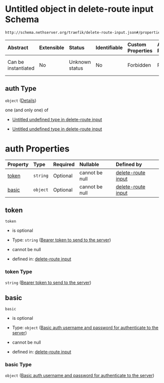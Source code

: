 # Untitled object in delete-route input Schema

```txt
http://schema.nethserver.org/traefik/delete-route-input.json#/properties/auth
```



| Abstract            | Extensible | Status         | Identifiable | Custom Properties | Additional Properties | Access Restrictions | Defined In                                                                         |
| :------------------ | :--------- | :------------- | :----------- | :---------------- | :-------------------- | :------------------ | :--------------------------------------------------------------------------------- |
| Can be instantiated | No         | Unknown status | No           | Forbidden         | Forbidden             | none                | [delete-route-input.json*](traefik/delete-route-input.json "open original schema") |

## auth Type

`object` ([Details](delete-route-input-properties-auth.md))

one (and only one) of

*   [Untitled undefined type in delete-route input](delete-route-input-properties-auth-oneof-0.md "check type definition")

*   [Untitled undefined type in delete-route input](delete-route-input-properties-auth-oneof-1.md "check type definition")

# auth Properties

| Property        | Type     | Required | Nullable       | Defined by                                                                                                                                                                                                                              |
| :-------------- | :------- | :------- | :------------- | :-------------------------------------------------------------------------------------------------------------------------------------------------------------------------------------------------------------------------------------- |
| [token](#token) | `string` | Optional | cannot be null | [delete-route input](delete-route-input-properties-auth-properties-bearer-token-to-send-to-the-server.md "http://schema.nethserver.org/traefik/delete-route-input.json#/properties/auth/properties/token")                              |
| [basic](#basic) | `object` | Optional | cannot be null | [delete-route input](delete-route-input-properties-auth-properties-basic-auth-username-and-password-for-authenticate-to-the-server.md "http://schema.nethserver.org/traefik/delete-route-input.json#/properties/auth/properties/basic") |

## token



`token`

*   is optional

*   Type: `string` ([Bearer token to send to the server](delete-route-input-properties-auth-properties-bearer-token-to-send-to-the-server.md))

*   cannot be null

*   defined in: [delete-route input](delete-route-input-properties-auth-properties-bearer-token-to-send-to-the-server.md "http://schema.nethserver.org/traefik/delete-route-input.json#/properties/auth/properties/token")

### token Type

`string` ([Bearer token to send to the server](delete-route-input-properties-auth-properties-bearer-token-to-send-to-the-server.md))

## basic



`basic`

*   is optional

*   Type: `object` ([Basic auth username and password for authenticate to the server](delete-route-input-properties-auth-properties-basic-auth-username-and-password-for-authenticate-to-the-server.md))

*   cannot be null

*   defined in: [delete-route input](delete-route-input-properties-auth-properties-basic-auth-username-and-password-for-authenticate-to-the-server.md "http://schema.nethserver.org/traefik/delete-route-input.json#/properties/auth/properties/basic")

### basic Type

`object` ([Basic auth username and password for authenticate to the server](delete-route-input-properties-auth-properties-basic-auth-username-and-password-for-authenticate-to-the-server.md))
